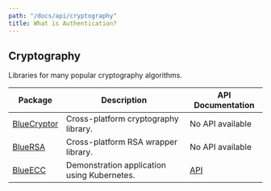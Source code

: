 ```yaml
---
path: "/docs/api/cryptography"
title: What is Authentication?
---
```



 ## Cryptography

 Libraries for many popular cryptography algorithms.

 | Package      | Description | API Documentation |
 | ----------- | ----------- | ------- |
 | [BlueCryptor](https://github.com/IBM-Swift/BlueCryptor) | Cross-platform cryptography library. | No API available |
 | [BlueRSA](https://github.com/IBM-Swift/BlueCryptor) | Cross-platform RSA wrapper library. | No API available |
 | [BlueECC](https://github.com/IBM-Swift/BlueECC) | Demonstration application using Kubernetes. | [API](https://ibm-swift.github.io/BlueECC/index.html) |